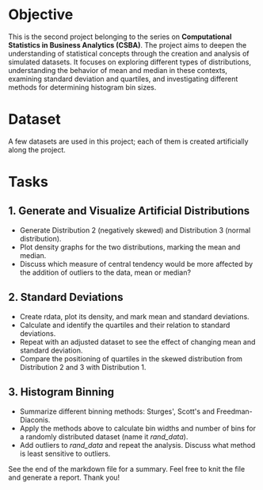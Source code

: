 # Objective
This is the second project belonging to the series on **Computational Statistics in Business Analytics (CSBA)**. The project aims to deepen the understanding of statistical concepts through the creation and analysis of simulated datasets. It focuses on exploring different types of distributions, understanding the behavior of mean and median in these contexts, examining standard deviation and quartiles, and investigating different methods for determining histogram bin sizes.

# Dataset
A few datasets are used in this project; each of them is created artificially along the project.

# Tasks
## 1. Generate and Visualize Artificial Distributions
* Generate Distribution 2 (negatively skewed) and Distribution 3 (normal distribution).
* Plot density graphs for the two distributions, marking the mean and median.
* Discuss which measure of central tendency would be more affected by the addition of outliers to the data, mean or median?

## 2. Standard Deviations
* Create rdata, plot its density, and mark mean and standard deviations.
* Calculate and identify the quartiles and their relation to standard deviations.
* Repeat with an adjusted dataset to see the effect of changing mean and standard deviation.
* Compare the positioning of quartiles in the skewed distribution from Distribution 2 and 3 with Distribution 1.

## 3. Histogram Binning
* Summarize different binning methods: Sturges', Scott's and Freedman-Diaconis.
* Apply the methods above to calculate bin widths and number of bins for a randomly distributed dataset (name it _rand_data_).
* Add outliers to _rand_data_ and repeat the analysis. Discuss what method is least sensitive to outliers.

See the end of the markdown file for a summary. Feel free to knit the file and generate a report. Thank you!